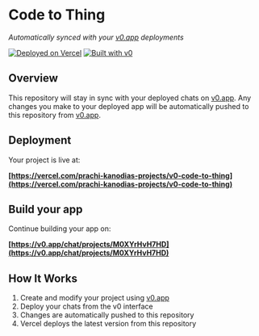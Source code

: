 # Code to Thing

*Automatically synced with your [v0.app](https://v0.app) deployments*

[![Deployed on Vercel](https://img.shields.io/badge/Deployed%20on-Vercel-black?style=for-the-badge&logo=vercel)](https://vercel.com/prachi-kanodias-projects/v0-code-to-thing)
[![Built with v0](https://img.shields.io/badge/Built%20with-v0.app-black?style=for-the-badge)](https://v0.app/chat/projects/M0XYrHvH7HD)

## Overview

This repository will stay in sync with your deployed chats on [v0.app](https://v0.app).
Any changes you make to your deployed app will be automatically pushed to this repository from [v0.app](https://v0.app).

## Deployment

Your project is live at:

**[https://vercel.com/prachi-kanodias-projects/v0-code-to-thing](https://vercel.com/prachi-kanodias-projects/v0-code-to-thing)**

## Build your app

Continue building your app on:

**[https://v0.app/chat/projects/M0XYrHvH7HD](https://v0.app/chat/projects/M0XYrHvH7HD)**

## How It Works

1. Create and modify your project using [v0.app](https://v0.app)
2. Deploy your chats from the v0 interface
3. Changes are automatically pushed to this repository
4. Vercel deploys the latest version from this repository
